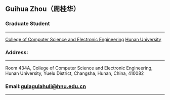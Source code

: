 ## Guihua Zhou（周桂华）

### Graduate Student
---
[College of Computer Science and Electronic Engineering](http://csee.hnu.edu.cn/)
[Hunan University](http://www.hnu.edu.cn/) 

### Address: 
---
Room 434A, College of Computer Science and Electronic Engineering,
Hunan University, Yuelu District, 
Changsha, Hunan, China, 
410082

### Email:gulagulahuli@hnu.edu.cn
---
